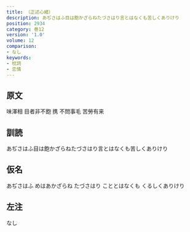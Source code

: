```yaml
---
title: （正述心緒）
description: あぢさはふ目は飽かざらねたづさはり言とはなくも苦しくありけり
position: 2934
category: 巻12
version: '1.0'
volume: 12
comparison:
- なし
keywords:
- 枕詞
- 恋情
---
```


## 原文

味澤相 目者非不飽 携 不問事毛 苦勞有来

## 訓読

あぢさはふ目は飽かざらねたづさはり言とはなくも苦しくありけり

## 仮名

あぢさはふ めはあかざらね たづさはり こととはなくも くるしくありけり

## 左注

なし
